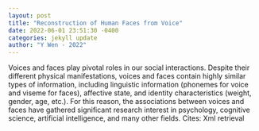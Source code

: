 ```yaml
--- 
layout: post 
title: "Reconstruction of Human Faces from Voice" 
date: 2022-06-01 23:51:30 -0400 
categories: jekyll update 
author: "Y Wen - 2022" 
--- 
```

Voices and faces play pivotal roles in our social interactions. Despite their different physical manifestations, voices and faces contain highly similar types of information, including linguistic information (phonemes for voice and viseme for faces), affective state, and identity characteristics (weight, gender, age, etc.). For this reason, the associations between voices and faces have gathered significant research interest in psychology, cognitive science, artificial intelligence, and many other fields. Cites: Xml retrieval